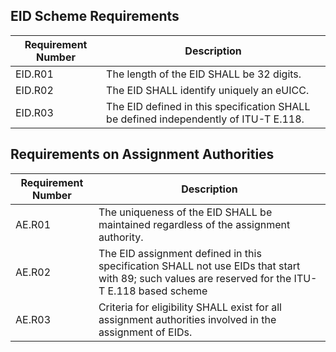 ## EID Scheme Requirements

| Requirement Number | Description |
| --- | --- |
| EID.R01 | The length of the EID SHALL be 32 digits. |
| EID.R02 | The EID SHALL identify uniquely an eUICC.  |
| EID.R03 | The EID defined in this specification SHALL be defined independently of ITU-T E.118. |

## Requirements on Assignment Authorities

| Requirement Number | Description |
| --- | --- |
| AE.R01 | The uniqueness of the EID SHALL be maintained regardless of the assignment authority. |
| AE.R02 | The EID assignment defined in this specification SHALL not use EIDs that start with 89; such values are reserved for the ITU-T E.118 based scheme |
| AE.R03 | Criteria for eligibility SHALL exist for all assignment authorities involved in the assignment of EIDs.  |
